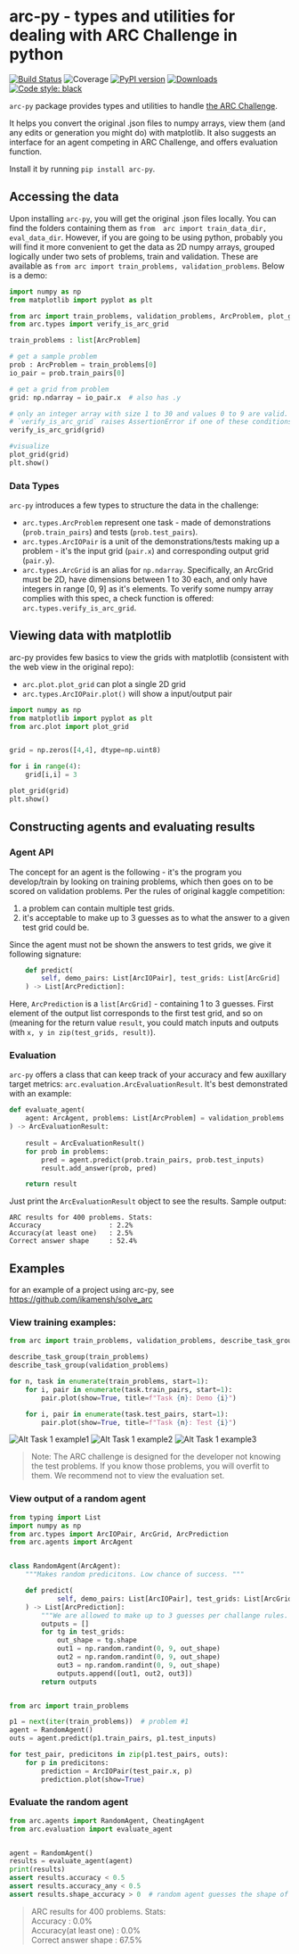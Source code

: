 # arc-py - types and utilities for dealing with ARC Challenge in python
[![Build Status](https://dev.azure.com/ikamenshchikov/flynt/_apis/build/status/ikamensh.flynt?branchName=master)](https://dev.azure.com/ikamenshchikov/flynt/_build/latest?definitionId=1&branchName=master) ![Coverage](https://img.shields.io/azure-devops/coverage/ikamenshchikov/flynt/1) [![PyPI version](https://badge.fury.io/py/arc-py.svg)](https://badge.fury.io/py/arc-py)  [![Downloads](https://pepy.tech/badge/arc-py)](https://pepy.tech/project/arc-py)  [![Code style: black](https://img.shields.io/badge/code%20style-black-000000.svg)](https://github.com/psf/black)


`arc-py` package provides types and utilities to handle [the ARC Challenge](https://github.com/fchollet/ARC).

It helps you convert the original .json files to numpy arrays, view them (and any edits or generation you might do) with matplotlib. 
It also suggests an interface for an agent competing in ARC Challenge, and offers evaluation function.

Install it by running `pip install arc-py`.

## Accessing the data

Upon  installing `arc-py`, you will get the original .json files  locally.
You can find  the  folders containing them as  `from  arc import train_data_dir, eval_data_dir`. 
However, if you are going to be using  python, probably you will find it more convenient to get 
the  data  as 2D numpy arrays, grouped logically under two sets of  problems,  train and validation.
These are available as `from arc import train_problems, validation_problems`. Below is a demo:
```python
import numpy as np
from matplotlib import pyplot as plt

from arc import train_problems, validation_problems, ArcProblem, plot_grid
from arc.types import verify_is_arc_grid

train_problems : list[ArcProblem]

# get a sample problem
prob : ArcProblem = train_problems[0]
io_pair = prob.train_pairs[0]

# get a grid from problem
grid: np.ndarray = io_pair.x  # also has .y

# only an integer array with size 1 to 30 and values 0 to 9 are valid.
# `verify_is_arc_grid` raises AssertionError if one of these conditions don't match.
verify_is_arc_grid(grid)

#visualize
plot_grid(grid)
plt.show()

```

### Data Types
`arc-py` introduces a few types to structure the data in the challenge:
* `arc.types.ArcProblem` represent one task -  made of demonstrations (`prob.train_pairs`) and tests (`prob.test_pairs`).
* `arc.types.ArcIOPair` is a unit of the demonstrations/tests  making up a  problem  -  it's the  input  grid  (`pair.x`) and corresponding output grid (`pair.y`).
* `arc.types.ArcGrid` is an alias for `np.ndarray`. Specifically, an ArcGrid must be 2D, have dimensions between 1 to 30 each, and only have integers in range [0, 9] as it's elements. To verify some numpy array complies with this spec, a check function is offered: `arc.types.verify_is_arc_grid`.

## Viewing data with matplotlib

arc-py provides few basics to view the grids with matplotlib (consistent with the web view in the original repo):
* `arc.plot.plot_grid` can plot a single 2D grid
* `arc.types.ArcIOPair.plot()` will show a input/output pair

```python
import numpy as np
from matplotlib import pyplot as plt
from arc.plot import plot_grid


grid = np.zeros([4,4], dtype=np.uint8)

for i in range(4):
    grid[i,i] = 3

plot_grid(grid)
plt.show()
```

## Constructing agents and evaluating results

### Agent API
The concept for an agent is the following - it's the program you develop/train by looking on training problems, which then goes on to be scored on validation problems.
Per the rules of original kaggle competition:
1)  a problem can contain multiple test grids. 
2) it's  acceptable  to make up to 3 guesses  as  to what  the answer to a given test grid  could be.

Since the agent must not be shown the answers to test grids, we give it following signature:
```python
    def predict(
        self, demo_pairs: List[ArcIOPair], test_grids: List[ArcGrid]
    ) -> List[ArcPrediction]:
```
Here, `ArcPrediction` is a `list[ArcGrid]` - containing 1 to 3 guesses. First element  of the output list corresponds to the first test grid, and so on (meaning for the return value `result`, you could match inputs and outputs with `x, y in zip(test_grids, result)`).

### Evaluation

`arc-py` offers a class that can keep track  of your accuracy and few auxillary  target metrics: `arc.evaluation.ArcEvaluationResult`. It's best demonstrated with an example:
```python
def evaluate_agent(
    agent: ArcAgent, problems: List[ArcProblem] = validation_problems
) -> ArcEvaluationResult:
    
    result = ArcEvaluationResult()
    for prob in problems:
        pred = agent.predict(prob.train_pairs, prob.test_inputs)
        result.add_answer(prob, pred)

    return result
```

Just print the `ArcEvaluationResult` object to see the results. Sample output:
```text
ARC results for 400 problems. Stats:
Accuracy                 : 2.2%
Accuracy(at least one)   : 2.5%
Correct answer shape     : 52.4%
```

## Examples

for an example of a project using arc-py, see https://github.com/ikamensh/solve_arc

### View training examples:

```python
from arc import train_problems, validation_problems, describe_task_group

describe_task_group(train_problems)
describe_task_group(validation_problems)

for n, task in enumerate(train_problems, start=1):
    for i, pair in enumerate(task.train_pairs, start=1):
        pair.plot(show=True, title=f"Task {n}: Demo {i}")

    for i, pair in enumerate(task.test_pairs, start=1):
        pair.plot(show=True, title=f"Task {n}: Test {i}")
```

![Alt Task 1 example1](res/task1_demo1.png?raw=true "Task 1 example 1")
![Alt Task 1 example2](res/task1_demo2.png?raw=true "Task 1 example 2") 
![Alt Task 1 example3](res/task1_test1.png?raw=true "Task 1 test 1")

> Note: The ARC challenge is designed for the developer not knowing the test problems. If you know those problems, you will overfit to them. We recommend not to view the evaluation set.

### View output of a random agent

```python
from typing import List
import numpy as np
from arc.types import ArcIOPair, ArcGrid, ArcPrediction
from arc.agents import ArcAgent


class RandomAgent(ArcAgent):
    """Makes random predicitons. Low chance of success. """

    def predict(
            self, demo_pairs: List[ArcIOPair], test_grids: List[ArcGrid]
    ) -> List[ArcPrediction]:
        """We are allowed to make up to 3 guesses per challange rules. """
        outputs = []
        for tg in test_grids:
            out_shape = tg.shape
            out1 = np.random.randint(0, 9, out_shape)
            out2 = np.random.randint(0, 9, out_shape)
            out3 = np.random.randint(0, 9, out_shape)
            outputs.append([out1, out2, out3])
        return outputs


from arc import train_problems

p1 = next(iter(train_problems))  # problem #1
agent = RandomAgent()
outs = agent.predict(p1.train_pairs, p1.test_inputs)

for test_pair, predicitons in zip(p1.test_pairs, outs):
    for p in predicitons:
        prediction = ArcIOPair(test_pair.x, p)
        prediction.plot(show=True)
```

### Evaluate the random agent

```python
from arc.agents import RandomAgent, CheatingAgent
from arc.evaluation import evaluate_agent


agent = RandomAgent()
results = evaluate_agent(agent)
print(results)
assert results.accuracy < 0.5
assert results.accuracy_any < 0.5
assert results.shape_accuracy > 0  # random agent guesses the shape of some outputs correctly
```

> ARC results for 400 problems. Stats:\
Accuracy                 : 0.0%\
Accuracy(at least one)   : 0.0%\
Correct answer shape     : 67.5%
